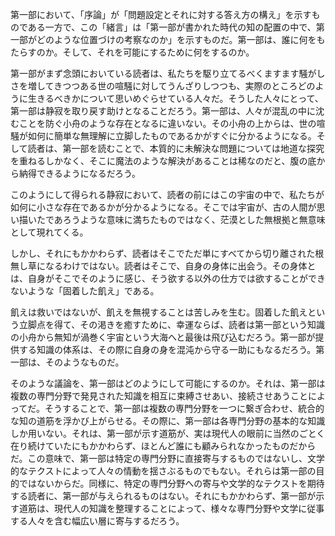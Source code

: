 第一部において、「序論」が「問題設定とそれに対する答え方の構え」を示すものである一方で、この「緒言」は「第一部が書かれた時代の知の配置の中で、第一部がどのような位置づけの考察なのか」を示すものだ。第一部は、誰に何をもたらすのか。そして、それを可能にするために何をするのか。

第一部がまず念頭においている読者は、私たちを駆り立てるべくますます騒がしさを増してきつつある世の喧騒に対してうんざりしつつも、実際のところどのように生きるべきかについて思いめぐらせている人々だ。そうした人々にとって、第一部は静寂を取り戻す助けとなることだろう。第一部は、人々が混乱の中に沈むことを防ぐ小舟のような存在となるに違いない。その小舟の上からは、世の喧騒が如何に簡単な無理解に立脚したものであるかがすぐに分かるようになる。そして読者は、第一部を読むことで、本質的に未解決な問題については地道な探究を重ねるしかなく、そこに魔法のような解決があることは稀なのだと、腹の底から納得できるようになるだろう。

このようにして得られる静寂において、読者の前にはこの宇宙の中で、私たちが如何に小さな存在であるかが分かるようになる。そこでは宇宙が、古の人間が思い描いたであろうような意味に満ちたものではなく、茫漠とした無根拠と無意味として現れてくる。

しかし、それにもかかわらず、読者はそこでただ単にすべてから切り離された根無し草になるわけではない。読者はそこで、自身の身体に出会う。その身体とは、自身がそこでそのように感じ、そう欲する以外の仕方では欲することができないような「固着した飢え」である。

飢えは救いではないが、飢えを無視することは苦しみを生む。固着した飢えという立脚点を得て、その渇きを癒すために、幸運ならば、読者は第一部という知識の小舟から無知が渦巻く宇宙という大海へと最後は飛び込むだろう。第一部が提供する知識の体系は、その際に自身の身を混沌から守る一助にもなるだろう。第一部は、そのようなものだ。

そのような議論を、第一部はどのようにして可能にするのか。それは、第一部は複数の専門分野で発見された知識を相互に束縛させあい、接続させあうことによってだ。そうすることで、第一部は複数の専門分野を一つに繋ぎ合わせ、統合的な知の道筋を浮かび上がらせる。その際に、第一部は各専門分野の基本的な知識しか用いない。それは、第一部が示す道筋が、実は現代人の眼前に当然のごとく在り続けていたにもかかわらず、ほとんど誰にも顧みられなかったものだからだ。この意味で、第一部は特定の専門分野に直接寄与するものではないし、文学的なテクストによって人々の情動を揺さぶるものでもない。それらは第一部の目的ではないからだ。同様に、特定の専門分野への寄与や文学的なテクストを期待する読者に、第一部が与えられるものはない。それにもかかわらず、第一部が示す道筋は、現代人の知識を整理することによって、様々な専門分野や文学に従事する人々を含む幅広い層に寄与するだろう。